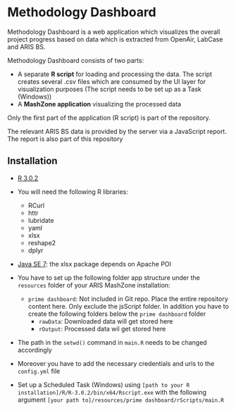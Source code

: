 # Methodology Dashboard

Methodology Dashboard is a web application which visualizes the overall project
progress based on data which is extracted from OpenAir, LabCase and ARIS BS.

Methodology Dashboard consists of two parts:
* A separate __R script__ for loading and processing the data. The script creates
several .csv files which are consumed by the UI layer for visualization purposes
(The script needs to be set up as a Task (Windows))
* A __MashZone application__ visualizing the processed data

Only the first part of the application (R script) is part of the repository.

The relevant ARIS BS data is provided by the server via a JavaScript report. The report is also part of this repository

## Installation

* [R 3.0.2](http://www.r-project.org)
* You will need the following R libraries:
  * RCurl
  * httr
  * lubridate
  * yaml
  * xlsx
  * reshape2
  * dplyr
* [Java SE 7](http://www.java.com/en/): the xlsx package depends on Apache POI


* You have to set up the following folder app structure under the `resources` folder
of your ARIS MashZone installation:
    * `prime dashboard`: Not included in Git repo. Place the entire repository content here. Only exclude the jsScript folder. In addition you have to create the following folders below the `prime dashboard` folder
      * `rawData`: Downloaded data will get stored here
      * `rOutput`: Processed data wil get stored here
* The path in the `setwd()` command in `main.R` needs to be changed accordingly
* Moreover you have to add the necessary credentials and urls to the `config.yml` file
* Set up a Scheduled Task (Windows) using `[path to your R installation]/R/R-3.0.2/bin/x64/Rscript.exe` with the following argument `[your path to]/resources/prime dashboard/rScripts/main.R` 